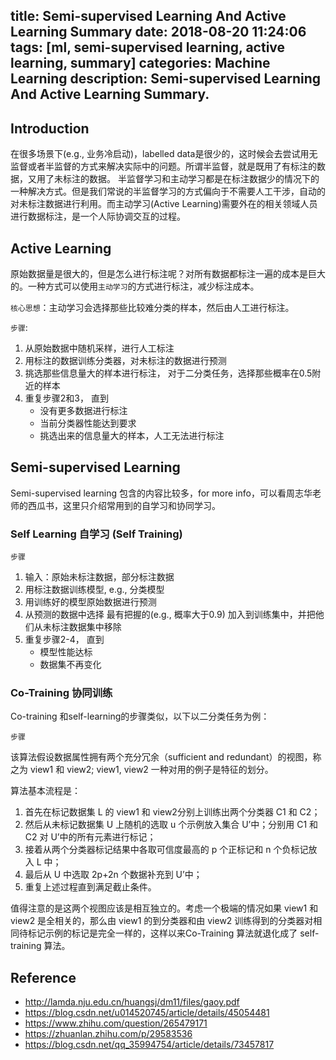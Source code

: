 title: Semi-supervised Learning And Active Learning Summary
date: 2018-08-20 11:24:06
tags: [ml, semi-supervised learning, active learning, summary]
categories: Machine Learning
description: Semi-supervised Learning And Active Learning Summary.
---

## Introduction
在很多场景下(e.g., 业务冷启动)，labelled data是很少的，这时候会去尝试用无监督或者半监督的方式来解决实际中的问题。所谓半监督，就是既用了有标注的数据，又用了未标注的数据。
半监督学习和主动学习都是在标注数据少的情况下的一种解决方式。但是我们常说的半监督学习的方式偏向于不需要人工干涉，自动的对未标注数据进行利用。而主动学习(Active Learning)需要外在的相关领域人员进行数据标注，是一个人际协调交互的过程。

## Active Learning

原始数据量是很大的，但是怎么进行标注呢？对所有数据都标注一遍的成本是巨大的。一种方式可以使用`主动学习`的方式进行标注，减少标注成本。

`核心思想`：主动学习会选择那些比较难分类的样本，然后由人工进行标注。

`步骤`:

1. 从原始数据中随机采样，进行人工标注
2. 用标注的数据训练分类器，对未标注的数据进行预测
3. 挑选那些信息量大的样本进行标注， 对于二分类任务，选择那些概率在0.5附近的样本
4. 重复步骤2和3， 直到 
    - 没有更多数据进行标注
    - 当前分类器性能达到要求
    - 挑选出来的信息量大的样本，人工无法进行标注

## Semi-supervised Learning

Semi-supervised learning 包含的内容比较多，for more info，可以看周志华老师的西瓜书，这里只介绍常用到的自学习和协同学习。

### Self Learning 自学习 (Self Training)

`步骤`

1. 输入：原始未标注数据，部分标注数据
2. 用标注数据训练模型, e.g., 分类模型
3. 用训练好的模型原始数据进行预测
4. 从预测的数据中选择 最有把握的(e.g., 概率大于0.9) 加入到训练集中，并把他们从未标注数据集中移除
5. 重复步骤2-4， 直到
    - 模型性能达标
    - 数据集不再变化

### Co-Training 协同训练

Co-training 和self-learning的步骤类似，以下以二分类任务为例：

`步骤`

该算法假设数据属性拥有两个充分冗余（sufficient and redundant）的视图，称之为 view1 和 view2; view1, view2 一种对用的例子是特征的划分。

算法基本流程是：
1. 首先在标记数据集 L 的 view1 和 view2分别上训练出两个分类器 C1 和 C2；
2. 然后从未标记数据集 U 上随机的选取 u 个示例放入集合 U’中；分别用 C1 和 C2 对 U’中的所有元素进行标记；
3. 接着从两个分类器标记结果中各取可信度最高的 p 个正标记和 n 个负标记放入 L 中；
4. 最后从 U 中选取 2p+2n 个数据补充到 U’中；
5. 重复上述过程直到满足截止条件。

值得注意的是这两个视图应该是相互独立的。考虑一个极端的情况如果 view1 和 view2 是全相关的，那么由 view1 的到分类器和由 view2 训练得到的分类器对相同待标记示例的标记是完全一样的，这样以来Co-Training 算法就退化成了 self-training 算法。


## Reference
- http://lamda.nju.edu.cn/huangsj/dm11/files/gaoy.pdf
- https://blog.csdn.net/u014520745/article/details/45054481
- https://www.zhihu.com/question/265479171
- https://zhuanlan.zhihu.com/p/29583536
- https://blog.csdn.net/qq_35994754/article/details/73457817


